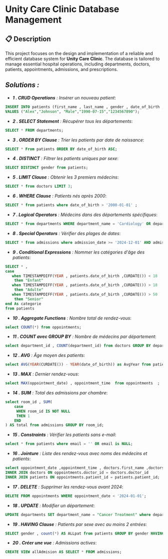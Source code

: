 # **Unity Care Clinic Database Management**

## 📋 **Description**

This project focuses on the design and implementation of a reliable and efficient database system for **Unity Care Clinic**. The database is tailored to manage essential hospital operations, including departments, doctors, patients, appointments, admissions, and prescriptions.


## ***Solutions :***
####
* ***1 . CRUD Operations** : Insérer un nouveau patient*:
```sql
INSERT INTO patients (first_name , last_name , gender , date_of_birth , phone_number) 
VALUES ("Alex","Johnson", "Male","1990-07-15","1234567890");
```

* ***2 . SELECT Statement** : Récupérer tous les départements*:
```sql
SELECT * FROM departments;
```

* ***3 . ORDER BY Clause** : Trier les patients par date de naissance*:
```sql
SELECT * From patients ORDER BY date_of_birth ASC;
```

* ***4 . DISTINCT** :  Filtrer les patients uniques par sexe*:
```sql
SELECT DISTINCT gender from patients;
```

* ***5 . LIMIT Clause** : Obtenir les 3 premiers médecins*:
```sql
SELECT * from doctors LIMIT 3;
```

* ***6 . WHERE Clause** :  Patients nés après 2000*:
```sql
SELECT * from patients where date_of_birth > '2000-01-01' ;
```

* ***7 . Logical Operators** : Médecins dans des départements spécifiques*:
```sql
SELECT * from departments WHERE department_name = 'Cardiology' OR department_name = 'Neurology';
```

* ***8 . Special Operators** : Vérifier des plages de dates*:
```sql
SELECT * from admissions where admission_date >= '2024-12-01' AND admission_date <= '2024-12-07' ;
```

* ***9 . Conditional Expressions** : Nommer les catégories d'âge des patients*:
```sql
SELECT * ,
case 
   when TIMESTAMPDIFF(YEAR , patients.date_of_birth ,CURDATE()) < 18 
    then "Enfant"
   when TIMESTAMPDIFF(YEAR , patients.date_of_birth ,CURDATE()) > 18 
    then "Adulte"
   when TIMESTAMPDIFF(YEAR , patients.date_of_birth ,CURDATE()) > 50
    then "Senior"
end As categorie
from patients
```

* ***10 . Aggregate Functions** : Nombre total de rendez-vous*:
```sql
select COUNT(*) from oppointments;
```

* ***11 . COUNT avec GROUP BY** : Nombre de médecins par département*:
```sql
select department_id , COUNT(department_id) from doctors GROUP BY department_id 
```

* ***12 . AVG** : Âge moyen des patients*:
```sql
select AVG(YEAR(CURDATE()) - YEAR(date_of_birth)) as AvgYear from patients
```

* ***13 . MAX** : Dernier rendez-vous*:
```sql
select MAX(oppointment_date) , oppointment_time  from oppointments  ;
```

* ***14 . SUM** : Total des admissions par chambre*:
```sql
select room_id , SUM(
    case
     WHEN room_id IS NOT NULL
     THEN 1
    END
) AS total from admissions GROUP BY room_id;
```

* ***15 . Constraints** :  Vérifier les patients sans e-mail*:
```sql
select * from patients where email = '' OR email is NULL;
```

* ***16 . Jointure** : Liste des rendez-vous avec noms des médecins et patients*:
```sql
select oppointment_date ,oppointment_time , doctors.first_name ,doctors.last_name , patients.first_name , patients.last_name from oppointments 
INNER JOIN doctors ON oppointments.doctor_id = doctors.doctor_id 
INNER JOIN patients ON oppointments.patient_id = patients.patient_id;
```

* ***17 . DELETE** : Supprimer les rendez-vous avant 2024*:
```sql
DELETE FROM oppointments WHERE oppointment_date < '2024-01-01';
```

* ***18 . UPDATE** : Modifier un département*:
```sql
UPDATE departments SET department_name = "Cancer Treatment" where department_name = "Oncology"
```

* ***19 . HAVING Clause** : Patients par sexe avec au moins 2 entrées*:
```sql
SELECT gender , count(*) AS ALLpat from patients GROUP BY gender HAVING ALLpat >= 2; 
```

* ***20 . Créer une vue** : Admissions actives*:
```sql
CREATE VIEW allAdmision AS SELECT * FROM admissions;
```

